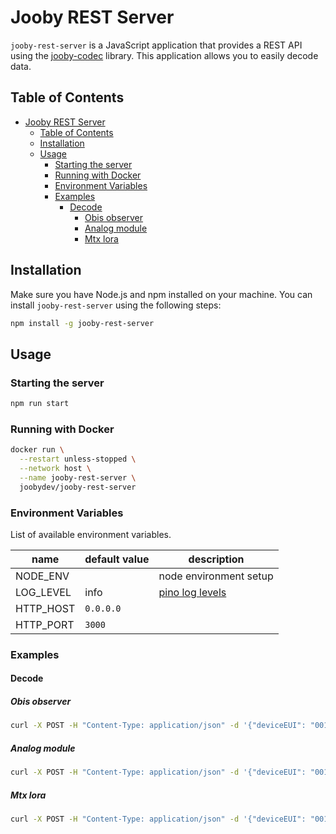 # Jooby REST Server

`jooby-rest-server` is a JavaScript application that provides a REST API using the [jooby-codec](https://github.com/jooby-dev/jooby-codec) library. This application allows you to easily decode data.

## Table of Contents

- [Jooby REST Server](#jooby-rest-server)
  - [Table of Contents](#table-of-contents)
  - [Installation](#installation)
  - [Usage](#usage)
    - [Starting the server](#starting-the-server)
    - [Running with Docker](#running-with-docker)
    - [Environment Variables](#environment-variables)
    - [Examples](#examples)
      - [Decode](#decode)
        - [Obis observer](#obis-observer)
        - [Analog module](#analog-module)
        - [Mtx lora](#mtx-lora)

## Installation
Make sure you have Node.js and npm installed on your machine. You can install `jooby-rest-server` using the following steps:

```bash
npm install -g jooby-rest-server
```

## Usage

###  Starting the server

```bash
npm run start
```

### Running with Docker

```bash
docker run \
  --restart unless-stopped \
  --network host \
  --name jooby-rest-server \
  joobydev/jooby-rest-server
```

### Environment Variables

List of available environment variables.

 | name                       | default value   | description                                                                                               |
 | -------------------------- | --------------- | --------------------------------------------------------------------------------------------------------- |
 | NODE_ENV                   |                 | node environment setup                                                                                    |
 | LOG_LEVEL                  | info            | [pino log levels](https://github.com/pinojs/pino/blob/master/docs/api.md#loggerlevel-string-gettersetter) |
 | HTTP_HOST                  | `0.0.0.0`       |                                                                                                           |
 | HTTP_PORT                  | `3000`          |                                                                                                           |


### Examples

#### Decode

##### Obis observer

```bash
curl -X POST -H "Content-Type: application/json" -d '{"deviceEUI": "001a79881701b63c", "data": "BAUBCAgAAQ=="}' http://localhost:3000/v1/obis-observer/decoder
```

##### Analog module

```bash
curl -X POST -H "Content-Type: application/json" -d '{"deviceEUI": "001a79881701b63c", "direction": "uplink", "data": "HwICAAtB"}' http://localhost:3000/v1/analog/decoder
```

##### Mtx lora

```bash
curl -X POST -H "Content-Type: application/json" -d '{"deviceEUI": "001a79881701b63c", "direction": "downlink", "data": "HgkjkSMQEAcAAADU"}' http://localhost:3000/v1/mtx-lora/decoder
```

